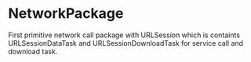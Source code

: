 # NetworkPackage

First primitive network call package with URLSession which is containts URLSessionDataTask and URLSessionDownloadTask for service call and download task.

